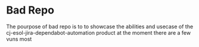 # Bad Repo

The pourpose of bad repo is to to showcase the abilities and usecase of the cj-esol-jira-dependabot-automation product at the moment there are a few vuns most
